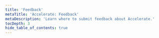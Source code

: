 ```yaml
---
title: 'Feedback'
metaTitle: 'Accelerate: Feedback'
metaDescription: 'Learn where to submit feedback about Accelerate.'
tocDepth: 3
hide_table_of_contents: true
---
```

